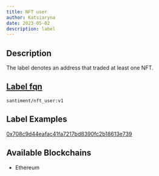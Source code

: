 ```yaml
---
title: NFT user
author: Katsiaryna
date: 2023-05-02
description: label
---
```


## Description

The label denotes an address that traded at least one NFT.

## [Label fqn](/label-fqn)

`santiment/nft_user:v1`

## Label Examples

[0x708c9d44eafac41fa7217bd8390fc2b18613e739](https://etherscan.io/address/0x708c9d44eafac41fa7217bd8390fc2b18613e739)

## Available Blockchains

* Ethereum
